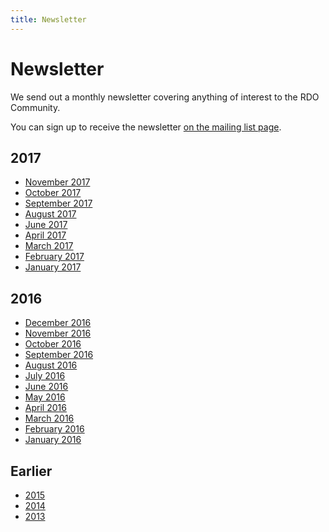 ```yaml
---
title: Newsletter
---
```


# Newsletter

We send out a monthly newsletter covering anything of interest to the RDO Community.

You can sign up to receive the newsletter [on the mailing list
page](https://lists.rdoproject.org/mailman/listinfo/newsletter).

## 2017

* [November 2017](/newsletter/2017/november)
* [October 2017](/newsletter/2017/october)
* [September 2017](/newsletter/2017/september)
* [August 2017](/newsletter/2017/august)
* [June 2017](/newsletter/2017/june)
* [April 2017](/newsletter/2017/april)
* [March 2017](/newsletter/2017/march)
* [February 2017](/newsletter/2017/february)
* [January 2017](/newsletter/2017/january)

## 2016

*  [December 2016](/newsletter/2016/december)
*  [November 2016](/newsletter/2016/november)
*  [October 2016](/newsletter/2016/october)
*  [September 2016](/newsletter/2016/september)
*  [August 2016](/newsletter/2016/august)
*  [July 2016](/newsletter/2016/july)
*  [June 2016](/newsletter/2016/june)
*  [May 2016](/newsletter/2016/may)
*  [April 2016](/newsletter/2016/april)
*  [March 2016](/newsletter/2016/march)
*  [February 2016](/newsletter/2016/february)
*  [January 2016](/newsletter/2016/january)

## Earlier

* [2015](/newsletter/2015)
* [2014](/newsletter/2014)
* [2013](/newsletter/2013)


